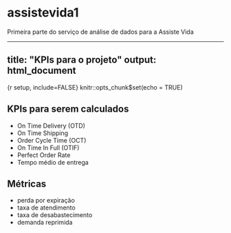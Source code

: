 # assistevida1
Primeira parte do serviço de análise de dados para a Assiste Vida

---
title: "KPIs para o projeto"
output: html_document
---

{r setup, include=FALSE}
knitr::opts_chunk$set(echo = TRUE)



## KPIs para serem calculados

- On Time Delivery (OTD)
- On Time Shipping
- Order Cycle Time (OCT)
- On Time In Full (OTIF)
- Perfect Order Rate
- Tempo médio de entrega

## Métricas

- perda por expiração
- taxa de atendimento
- taxa de desabastecimento
- demanda reprimida
